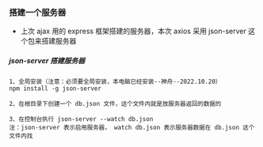 ### 搭建一个服务器

- 上次 ajax 用的 express 框架搭建的服务器，本次 axios 采用 json-server 这个包来搭建服务器

##### json-server 搭建服务器

```
1、全局安装（注意：必须要全局安装，本电脑已经安装--神舟--2022.10.20）
npm install -g json-server

2、在根目录下创建一个 db.json 文件，这个文件内就是放服务器返回的数据的

3、在控制台执行 json-server --watch db.json 
注：json-server 表示启用服务器， watch db.json 表示服务器数据在 db.json 这个文件内找

```

